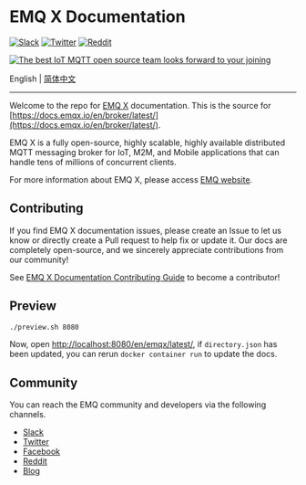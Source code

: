 # EMQ X Documentation

[![Slack](https://img.shields.io/badge/Slack-EMQ%20X-39AE85?logo=slack)](https://slack-invite.emqx.io/)
[![Twitter](https://img.shields.io/badge/Twitter-EMQ-1DA1F2?logo=twitter)](https://twitter.com/EMQTech)
[![Reddit](https://img.shields.io/badge/Reddit-EMQ%20X-orange?logo=reddit)](https://www.reddit.com/r/emqx/)

[![The best IoT MQTT open source team looks forward to your joining](https://static.emqx.net/images/github_readme_en_bg.png)](https://www.emqx.com/en/careers)

English | [简体中文](./README-CN.md)

---

Welcome to the repo for [EMQ X](https://github.com/emqx/emqx) documentation. This is the source for [https://docs.emqx.io/en/broker/latest/](https://docs.emqx.io/en/broker/latest/).

EMQ X is a fully open-source, highly scalable, highly available distributed MQTT messaging broker for IoT, M2M, and Mobile applications that can handle tens of millions of concurrent clients.

For more information about EMQ X, please access [EMQ website](https://www.emqx.com/en).


## Contributing

If you find EMQ X documentation issues, please create an Issue to let us know or directly create a Pull request to help fix or update it. Our docs are completely open-source, and we sincerely appreciate contributions from our community!

See [EMQ X Documentation Contributing Guide](./CONTRIBUTING-EN.md) to become a contributor!


## Preview

```sh
./preview.sh 8080
```

Now, open <http://localhost:8080/en/emqx/latest/>, if `directory.json` has been updated, you can rerun `docker container run` to update the docs.

## Community

You can reach the EMQ community and developers via the following channels.

- [Slack](https://slack-invite.emqx.io/)
- [Twitter](https://twitter.com/EMQTech)
- [Facebook](https://www.facebook.com/emqxmqtt)
- [Reddit](https://www.reddit.com/r/emqx/)
- [Blog](https://medium.com/@emqtt)

